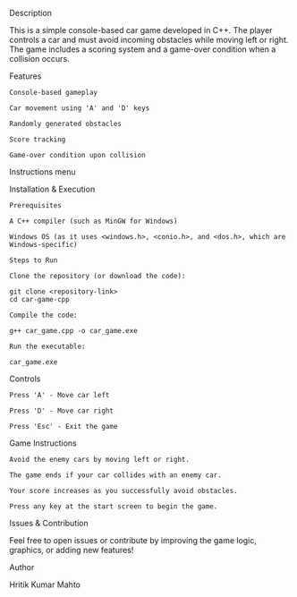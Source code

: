 Description

This is a simple console-based car game developed in C++. The player controls a car and must avoid incoming obstacles while moving left or right. The game includes a scoring system and a game-over condition when a collision occurs.

Features

	Console-based gameplay
	
	Car movement using 'A' and 'D' keys

	Randomly generated obstacles
	
	Score tracking
	
	Game-over condition upon collision

Instructions menu

Installation & Execution

	Prerequisites
	
	A C++ compiler (such as MinGW for Windows)
	
	Windows OS (as it uses <windows.h>, <conio.h>, and <dos.h>, which are Windows-specific)
	
	Steps to Run
	
	Clone the repository (or download the code):
	
	git clone <repository-link>
	cd car-game-cpp
	
	Compile the code:
	
	g++ car_game.cpp -o car_game.exe
	
	Run the executable:
	
	car_game.exe

Controls

	Press 'A' - Move car left
	
	Press 'D' - Move car right
	
	Press 'Esc' - Exit the game

Game Instructions

	Avoid the enemy cars by moving left or right.
	
	The game ends if your car collides with an enemy car.
	
	Your score increases as you successfully avoid obstacles.
	
	Press any key at the start screen to begin the game.


Issues & Contribution

Feel free to open issues or contribute by improving the game logic, graphics, or adding new features!

Author

Hritik Kumar Mahto
